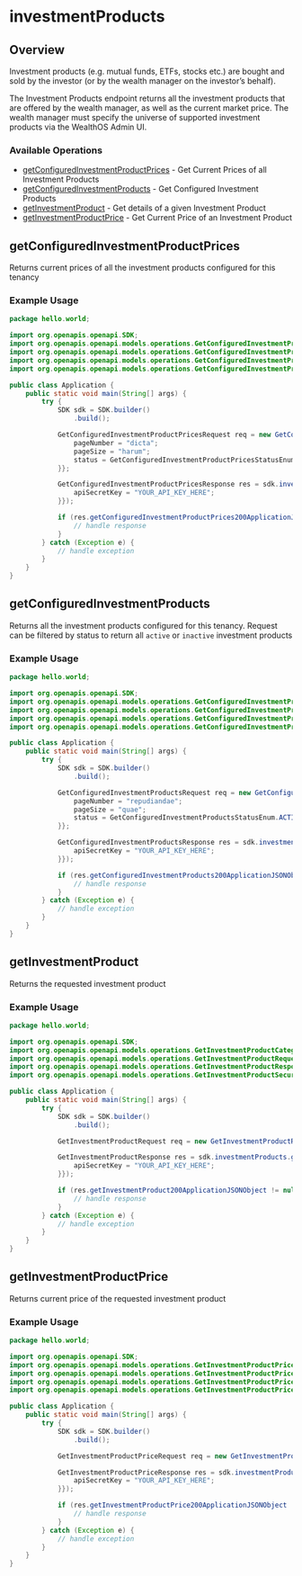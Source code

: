# investmentProducts

## Overview

Investment products  (e.g. mutual funds, ETFs, stocks etc.) are bought and sold by the investor (or by the wealth manager on the investor’s behalf). 

The Investment Products endpoint returns all the investment products that are offered by the wealth manager, as well as the current market price. The wealth manager must specify the universe of supported investment products via the WealthOS Admin UI. 

### Available Operations

* [getConfiguredInvestmentProductPrices](#getconfiguredinvestmentproductprices) - Get Current Prices of all Investment Products
* [getConfiguredInvestmentProducts](#getconfiguredinvestmentproducts) - Get Configured Investment Products
* [getInvestmentProduct](#getinvestmentproduct) - Get details of a given Investment Product
* [getInvestmentProductPrice](#getinvestmentproductprice) - Get Current Price of an Investment Product

## getConfiguredInvestmentProductPrices

Returns current prices of all the investment products configured for this tenancy

### Example Usage

```java
package hello.world;

import org.openapis.openapi.SDK;
import org.openapis.openapi.models.operations.GetConfiguredInvestmentProductPricesRequest;
import org.openapis.openapi.models.operations.GetConfiguredInvestmentProductPricesResponse;
import org.openapis.openapi.models.operations.GetConfiguredInvestmentProductPricesSecurity;
import org.openapis.openapi.models.operations.GetConfiguredInvestmentProductPricesStatusEnum;

public class Application {
    public static void main(String[] args) {
        try {
            SDK sdk = SDK.builder()
                .build();

            GetConfiguredInvestmentProductPricesRequest req = new GetConfiguredInvestmentProductPricesRequest("iusto") {{
                pageNumber = "dicta";
                pageSize = "harum";
                status = GetConfiguredInvestmentProductPricesStatusEnum.ACTIVE;
            }};            

            GetConfiguredInvestmentProductPricesResponse res = sdk.investmentProducts.getConfiguredInvestmentProductPrices(req, new GetConfiguredInvestmentProductPricesSecurity("accusamus") {{
                apiSecretKey = "YOUR_API_KEY_HERE";
            }});

            if (res.getConfiguredInvestmentProductPrices200ApplicationJSONObject != null) {
                // handle response
            }
        } catch (Exception e) {
            // handle exception
        }
    }
}
```

## getConfiguredInvestmentProducts

Returns all the investment products configured for this tenancy. Request can be filtered by status to return all `active` or `inactive` investment products

### Example Usage

```java
package hello.world;

import org.openapis.openapi.SDK;
import org.openapis.openapi.models.operations.GetConfiguredInvestmentProductsRequest;
import org.openapis.openapi.models.operations.GetConfiguredInvestmentProductsResponse;
import org.openapis.openapi.models.operations.GetConfiguredInvestmentProductsSecurity;
import org.openapis.openapi.models.operations.GetConfiguredInvestmentProductsStatusEnum;

public class Application {
    public static void main(String[] args) {
        try {
            SDK sdk = SDK.builder()
                .build();

            GetConfiguredInvestmentProductsRequest req = new GetConfiguredInvestmentProductsRequest("commodi") {{
                pageNumber = "repudiandae";
                pageSize = "quae";
                status = GetConfiguredInvestmentProductsStatusEnum.ACTIVE;
            }};            

            GetConfiguredInvestmentProductsResponse res = sdk.investmentProducts.getConfiguredInvestmentProducts(req, new GetConfiguredInvestmentProductsSecurity("quidem") {{
                apiSecretKey = "YOUR_API_KEY_HERE";
            }});

            if (res.getConfiguredInvestmentProducts200ApplicationJSONObject != null) {
                // handle response
            }
        } catch (Exception e) {
            // handle exception
        }
    }
}
```

## getInvestmentProduct

Returns the requested investment product

### Example Usage

```java
package hello.world;

import org.openapis.openapi.SDK;
import org.openapis.openapi.models.operations.GetInvestmentProductCategoryIDEnum;
import org.openapis.openapi.models.operations.GetInvestmentProductRequest;
import org.openapis.openapi.models.operations.GetInvestmentProductResponse;
import org.openapis.openapi.models.operations.GetInvestmentProductSecurity;

public class Application {
    public static void main(String[] args) {
        try {
            SDK sdk = SDK.builder()
                .build();

            GetInvestmentProductRequest req = new GetInvestmentProductRequest(GetInvestmentProductCategoryIDEnum.FUNDS, "molestias", "excepturi");            

            GetInvestmentProductResponse res = sdk.investmentProducts.getInvestmentProduct(req, new GetInvestmentProductSecurity("pariatur") {{
                apiSecretKey = "YOUR_API_KEY_HERE";
            }});

            if (res.getInvestmentProduct200ApplicationJSONObject != null) {
                // handle response
            }
        } catch (Exception e) {
            // handle exception
        }
    }
}
```

## getInvestmentProductPrice

Returns current price of the requested investment product

### Example Usage

```java
package hello.world;

import org.openapis.openapi.SDK;
import org.openapis.openapi.models.operations.GetInvestmentProductPriceCategoryIDEnum;
import org.openapis.openapi.models.operations.GetInvestmentProductPriceRequest;
import org.openapis.openapi.models.operations.GetInvestmentProductPriceResponse;
import org.openapis.openapi.models.operations.GetInvestmentProductPriceSecurity;

public class Application {
    public static void main(String[] args) {
        try {
            SDK sdk = SDK.builder()
                .build();

            GetInvestmentProductPriceRequest req = new GetInvestmentProductPriceRequest(GetInvestmentProductPriceCategoryIDEnum.FUNDS, "modi", "praesentium");            

            GetInvestmentProductPriceResponse res = sdk.investmentProducts.getInvestmentProductPrice(req, new GetInvestmentProductPriceSecurity("rem") {{
                apiSecretKey = "YOUR_API_KEY_HERE";
            }});

            if (res.getInvestmentProductPrice200ApplicationJSONObject != null) {
                // handle response
            }
        } catch (Exception e) {
            // handle exception
        }
    }
}
```
